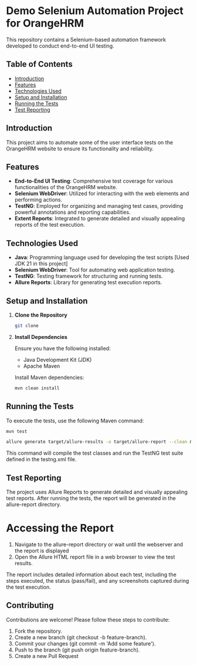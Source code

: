 # Demo Selenium Automation Project for OrangeHRM

This repository contains a Selenium-based automation framework developed to conduct end-to-end UI testing.

## Table of Contents
- [Introduction](#introduction)
- [Features](#features)
- [Technologies Used](#technologies-used)
- [Setup and Installation](#setup-and-installation)
- [Running the Tests](#running-the-tests)
- [Test Reporting](#test-reporting)



## Introduction

This project aims to automate some of the user interface tests on the OrangeHRM website to ensure its functionality 
and reliability. 

## Features

- **End-to-End UI Testing**: Comprehensive test coverage for various functionalities of the OrangeHRM website.
- **Selenium WebDriver**: Utilized for interacting with the web elements and performing actions.
- **TestNG**: Employed for organizing and managing test cases, providing powerful annotations and reporting capabilities.
- **Extent Reports**: Integrated to generate detailed and visually appealing reports of the test execution.

## Technologies Used

- **Java**: Programming language used for developing the test scripts [Used JDK 21 in this project]
- **Selenium WebDriver**: Tool for automating web application testing.
- **TestNG**: Testing framework for structuring and running tests.
- **Allure Reports**: Library for generating test execution reports.

## Setup and Installation

1. **Clone the Repository**

   ```bash
   git clone 
   ```
2. **Install Dependencies**

   Ensure you have the following installed:

    - Java Development Kit (JDK)
    - Apache Maven

   Install Maven dependencies:

   ```bash
   mvn clean install
   ```

## Running the Tests

To execute the tests, use the following Maven command:

```bash
mvn test
```


```bash
allure generate target/allure-results -o target/allure-report --clean && allure open target/allure-report
```

This command will compile the test classes and run the TestNG test suite defined in the testng.xml file.

## Test Reporting

The project uses Allure Reports to generate detailed and visually appealing test reports. 
After running the tests, the report will be generated in the allure-report directory.

# Accessing the Report

1. Navigate to the allure-report directory or wait until the webserver and the report is displayed
2. Open the Allure HTML report file in a web browser to view the test results.

The report includes detailed information about each test, including the steps executed, the status (pass/fail), and any screenshots captured during the test execution.

## Contributing

Contributions are welcome! Please follow these steps to contribute:

1. Fork the repository.
2. Create a new branch (git checkout -b feature-branch).
3. Commit your changes (git commit -m 'Add some feature').
4. Push to the branch (git push origin feature-branch).
5. Create a new Pull Request
